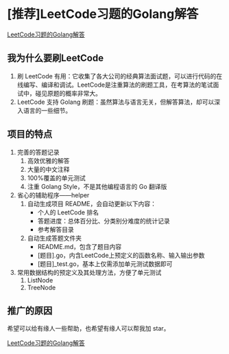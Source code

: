 # [推荐]LeetCode习题的Golang解答
[LeetCode习题的Golang解答](https://github.com/aQuaYi/LeetCode-in-Golang#leetcode习题的golang解答)

## 我为什么要刷LeetCode
1. 刷 LeetCode 有用：它收集了各大公司的经典算法面试题，可以进行代码的在线编写、编译和调试。LeetCode是注重算法的刷题工具，在考算法的笔试面试中，碰见原题的概率非常大。
1. LeetCode 支持 Golang 刷题：虽然算法与语言无关，但解答算法，却可以深入语言的一些细节。

## 项目的特点
1. 完善的答题记录
    1. 高效优雅的解答
    1. 大量的中文注释
    1. 100%覆盖的单元测试
    1. 注重 Golang Style，不是其他编程语言的 Go 翻译版
1. 省心的辅助程序——helper
    1. 自动生成项目 README，会自动更新以下内容：
        - 个人的 LeetCode 排名
        - 答题进度：总体百分比、分类别分难度的统计记录
        - 参考解答目录
    1. 自动生成答题文件夹
        - README.md，包含了题目内容
        - [题目].go，内含LeetCode上预定义的函数名称、输入输出参数
        - [题目]_test.go，基本上仅需添加单元测试数据即可
1. 常用数据结构的预定义及其处理方法，方便了单元测试
    1. ListNode
    1. TreeNode

## 推广的原因
希望可以给有缘人一些帮助，也希望有缘人可以帮我加 star。

[LeetCode习题的Golang解答](https://github.com/aQuaYi/LeetCode-in-Golang#leetcode习题的golang解答)